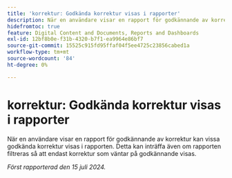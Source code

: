 ```yaml
---
title: 'korrektur: Godkända korrektur visas i rapporter'
description: När en användare visar en rapport för godkännande av korrektur kan vissa godkända korrektur visas i rapporten. Detta kan inträffa även om rapporten filtreras så att endast korrektur som väntar på godkännande visas.
hidefromtoc: true
feature: Digital Content and Documents, Reports and Dashboards
exl-id: 12bf8b0e-f31b-4320-b7f1-ea9964e86bf7
source-git-commit: 15525c915fd95ffaf04f5ee4725c23856cabed1a
workflow-type: tm+mt
source-wordcount: '84'
ht-degree: 0%

---
```


# korrektur: Godkända korrektur visas i rapporter

<!--

>[!NOTE]
>
>This issue has been closed because it is not an issue.
-->

När en användare visar en rapport för godkännande av korrektur kan vissa godkända korrektur visas i rapporten. Detta kan inträffa även om rapporten filtreras så att endast korrektur som väntar på godkännande visas.

_Först rapporterad den 15 juli 2024._
